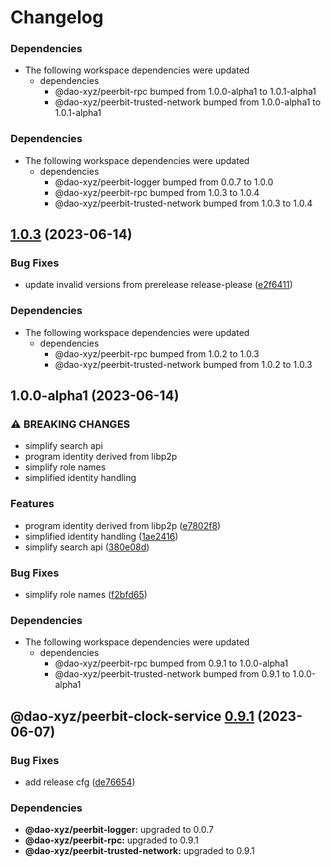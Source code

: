 # Changelog

### Dependencies

* The following workspace dependencies were updated
  * dependencies
    * @dao-xyz/peerbit-rpc bumped from 1.0.0-alpha1 to 1.0.1-alpha1
    * @dao-xyz/peerbit-trusted-network bumped from 1.0.0-alpha1 to 1.0.1-alpha1

### Dependencies

* The following workspace dependencies were updated
  * dependencies
    * @dao-xyz/peerbit-logger bumped from 0.0.7 to 1.0.0
    * @dao-xyz/peerbit-rpc bumped from 1.0.3 to 1.0.4
    * @dao-xyz/peerbit-trusted-network bumped from 1.0.3 to 1.0.4

## [1.0.3](https://github.com/dao-xyz/peerbit/compare/peerbit-clock-service-v1.0.1-alpha1...peerbit-clock-service-v1.0.3) (2023-06-14)


### Bug Fixes

* update invalid versions from prerelease release-please ([e2f6411](https://github.com/dao-xyz/peerbit/commit/e2f6411d46edf6d36723ca1ea81d1e55a09d3cd4))


### Dependencies

* The following workspace dependencies were updated
  * dependencies
    * @dao-xyz/peerbit-rpc bumped from 1.0.2 to 1.0.3
    * @dao-xyz/peerbit-trusted-network bumped from 1.0.2 to 1.0.3

## 1.0.0-alpha1 (2023-06-14)


### ⚠ BREAKING CHANGES

* simplify search api
* program identity derived from libp2p
* simplify role names
* simplified identity handling

### Features

* program identity derived from libp2p ([e7802f8](https://github.com/dao-xyz/peerbit/commit/e7802f816eb3e06c14cc57b193d2bde2b5005cef))
* simplified identity handling ([1ae2416](https://github.com/dao-xyz/peerbit/commit/1ae24168a5c8629b8f9d1c57eceed6abd4a15020))
* simplify search api ([380e08d](https://github.com/dao-xyz/peerbit/commit/380e08da9285ec4aae51bc757ce3167dc9ffa949))


### Bug Fixes

* simplify role names ([f2bfd65](https://github.com/dao-xyz/peerbit/commit/f2bfd65422d0d7066cbc34693bfeafecb508004d))


### Dependencies

* The following workspace dependencies were updated
  * dependencies
    * @dao-xyz/peerbit-rpc bumped from 0.9.1 to 1.0.0-alpha1
    * @dao-xyz/peerbit-trusted-network bumped from 0.9.1 to 1.0.0-alpha1

## @dao-xyz/peerbit-clock-service [0.9.1](https://github.com/dao-xyz/peerbit/compare/@dao-xyz/peerbit-clock-service@0.9.0...@dao-xyz/peerbit-clock-service@0.9.1) (2023-06-07)


### Bug Fixes

* add release cfg ([de76654](https://github.com/dao-xyz/peerbit/commit/de766548f8106804d319e8b51e9607f2a3f60726))





### Dependencies

* **@dao-xyz/peerbit-logger:** upgraded to 0.0.7
* **@dao-xyz/peerbit-rpc:** upgraded to 0.9.1
* **@dao-xyz/peerbit-trusted-network:** upgraded to 0.9.1
